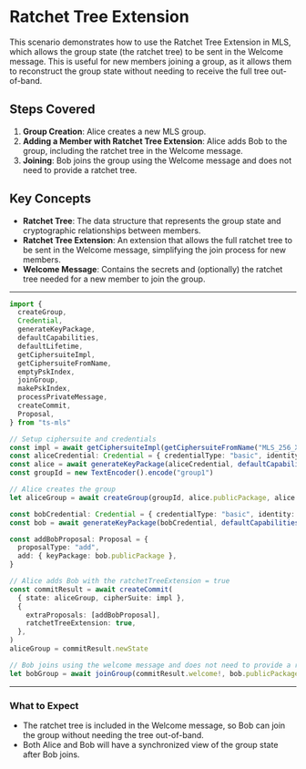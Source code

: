# Ratchet Tree Extension

This scenario demonstrates how to use the Ratchet Tree Extension in MLS, which allows the group state (the ratchet tree) to be sent in the Welcome message. This is useful for new members joining a group, as it allows them to reconstruct the group state without needing to receive the full tree out-of-band.

## Steps Covered

1. **Group Creation**: Alice creates a new MLS group.
2. **Adding a Member with Ratchet Tree Extension**: Alice adds Bob to the group, including the ratchet tree in the Welcome message.
3. **Joining**: Bob joins the group using the Welcome message and does not need to provide a ratchet tree.

## Key Concepts

- **Ratchet Tree**: The data structure that represents the group state and cryptographic relationships between members.
- **Ratchet Tree Extension**: An extension that allows the full ratchet tree to be sent in the Welcome message, simplifying the join process for new members.
- **Welcome Message**: Contains the secrets and (optionally) the ratchet tree needed for a new member to join the group.

---

```typescript
import {
  createGroup,
  Credential,
  generateKeyPackage,
  defaultCapabilities,
  defaultLifetime,
  getCiphersuiteImpl,
  getCiphersuiteFromName,
  emptyPskIndex,
  joinGroup,
  makePskIndex,
  processPrivateMessage,
  createCommit,
  Proposal,
} from "ts-mls"

// Setup ciphersuite and credentials
const impl = await getCiphersuiteImpl(getCiphersuiteFromName("MLS_256_XWING_AES256GCM_SHA512_Ed25519"))
const aliceCredential: Credential = { credentialType: "basic", identity: new TextEncoder().encode("alice") }
const alice = await generateKeyPackage(aliceCredential, defaultCapabilities(), defaultLifetime, [], impl)
const groupId = new TextEncoder().encode("group1")

// Alice creates the group
let aliceGroup = await createGroup(groupId, alice.publicPackage, alice.privatePackage, [], impl)

const bobCredential: Credential = { credentialType: "basic", identity: new TextEncoder().encode("bob") }
const bob = await generateKeyPackage(bobCredential, defaultCapabilities(), defaultLifetime, [], impl)

const addBobProposal: Proposal = {
  proposalType: "add",
  add: { keyPackage: bob.publicPackage },
}

// Alice adds Bob with the ratchetTreeExtension = true
const commitResult = await createCommit(
  { state: aliceGroup, cipherSuite: impl },
  {
    extraProposals: [addBobProposal],
    ratchetTreeExtension: true,
  },
)
aliceGroup = commitResult.newState

// Bob joins using the welcome message and does not need to provide a ratchetTree
let bobGroup = await joinGroup(commitResult.welcome!, bob.publicPackage, bob.privatePackage, emptyPskIndex, impl)
```

---

### What to Expect

- The ratchet tree is included in the Welcome message, so Bob can join the group without needing the tree out-of-band.
- Both Alice and Bob will have a synchronized view of the group state after Bob joins.
